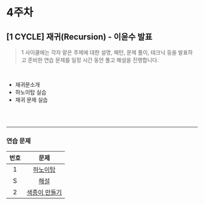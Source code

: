 # 4주차

## [1 CYCLE] 재귀(Recursion) - 이윤수 발표

> 1 사이클에는 각자 맡은 주제에 대한 설명, 패턴, 문제 풀이, 테크닉 등을 발표하고 준비한 연습 문제를 일정 시간 동안 풀고 해설을 진행합니다.

<br>

- 재귀문소개
- 하노이탑 실습
- 재귀 문제 실습

<br>
<br>

---

### 연습 문제

| 번호 |                         문제                          |
| :--: | :---------------------------------------------------: |
|  1   |   [하노이탑](https://www.acmicpc.net/problem/1914)    |
|  S   |    [해설](https://www.acmicpc.net/source/24480093)    |
|  2   | [색종이 만들기](https://www.acmicpc.net/problem/2630) |
